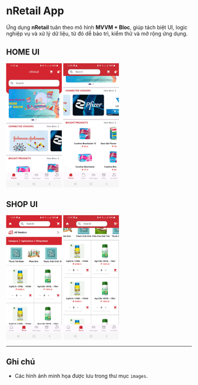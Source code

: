 # nRetail App
Ứng dụng **nRetail** tuân theo mô hình **MVVM + Bloc**, giúp tách biệt UI, logic nghiệp vụ và xử lý dữ liệu, từ đó dễ bảo trì, kiểm thử và mở rộng ứng dụng.

## HOME UI

<p float="left">
  <img src="images/home1.png" width="30%"  />
  <img src="images/home2.png" width="30%" />
</p>

## SHOP UI

<p float="left">
  <img src="images/shop1.png" width="30%" />
  <img src="images/shop2.png" width="30%" />
</p>

---

## Ghi chú

- Các hình ảnh minh họa được lưu trong thư mục `images`.
